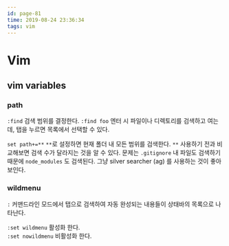 ```yaml
---
id: page-81
time: 2019-08-24 23:36:34
tags: vim
---
```

# Vim

## vim variables

### path

`:find` 검색 범위를 결정한다.
`:find foo` 엔터 시 파일이나 디렉토리를 검색하고 여는데,
탭을 누르면 목록에서 선택할 수 있다.

`set path+=**` `**`로 설정하면 현재 폴더 내 모든 범위를 검색한다.
`**` 사용하기 전과 비교해보면 검색 수가 달라지는 것을 알 수 있다.
문제는 `.gitignore` 내 파일도 검색하기 때문에 `node_modules` 도 검색된다.
그냥 silver searcher (ag) 를 사용하는 것이 좋아 보인다.

### wildmenu

`:` 커맨드라인 모드에서 탭으로 검색하여 자동 완성되는 내용들이
상태바의 목록으로 나타난다.

`:set wildmenu` 활성화 한다.<br>
`:set nowildmenu` 비활성화 한다.
